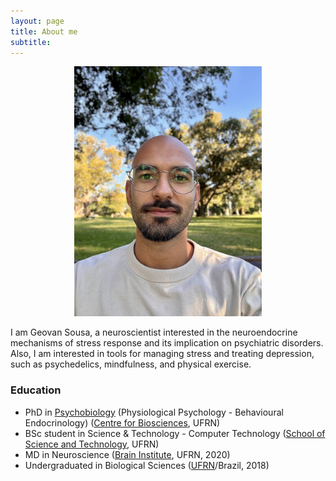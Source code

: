 ```yaml
---
layout: page
title: About me
subtitle: 
---
```


<p align="center"> <img src="/assets/img/avatar_new.jpeg" alt="" width="300" border-radius="0.7em" /> </p>

I am Geovan Sousa, a neuroscientist interested in the neuroendocrine mechanisms of stress response and its implication on psychiatric disorders. Also, I am interested in tools for managing stress and treating depression, such as psychedelics, mindfulness, and physical exercise.

### Education

- PhD in [Psychobiology](https://posgraduacao.ufrn.br/psicobiologia) (Physiological Psychology - Behavioural Endocrinology) ([Centre for Biosciences](https://cb.ufrn.br/), UFRN)
- BSc student in Science & Technology - Computer Technology ([School of Science and Technology](http://ect.ufrn.br/), UFRN)
- MD in Neuroscience ([Brain Institute](http://neuro.ufrn.br/), UFRN, 2020)
- Undergraduated in Biological Sciences ([UFRN](https://ufrn.br/)/Brazil, 2018)
